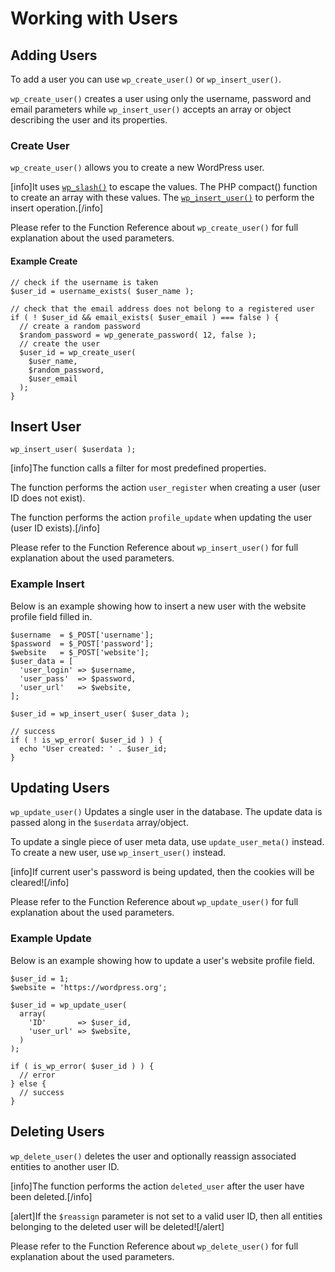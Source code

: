 # Working with Users

## Adding Users

To add a user you can use `wp_create_user()` or `wp_insert_user()`.

`wp_create_user()` creates a user using only the username, password and email parameters while `wp_insert_user()` accepts an array or object describing the user and its properties.

### Create User

`wp_create_user()` allows you to create a new WordPress user.

[info]It uses [`wp_slash()`](https://developer.wordpress.org/reference/functions/wp_slash/) to escape the values. The PHP compact() function to create an array with these values. The [`wp_insert_user()`](https://developer.wordpress.org/reference/functions/wp_insert_user/) to perform the insert operation.[/info]

Please refer to the Function Reference about `wp_create_user()` for full explanation about the used parameters.

#### Example Create

```
// check if the username is taken
$user_id = username_exists( $user_name );

// check that the email address does not belong to a registered user
if ( ! $user_id && email_exists( $user_email ) === false ) {
  // create a random password
  $random_password = wp_generate_password( 12, false );
  // create the user
  $user_id = wp_create_user(
    $user_name,
    $random_password,
    $user_email
  );
}
```

## Insert User

```
wp_insert_user( $userdata );
```

[info]The function calls a filter for most predefined properties.

The function performs the action `user_register` when creating a user (user ID does not exist).

The function performs the action `profile_update` when updating the user (user ID exists).[/info]

Please refer to the Function Reference about `wp_insert_user()` for full explanation about the used parameters.

### Example Insert

Below is an example showing how to insert a new user with the website profile field filled in.

```
$username  = $_POST['username'];
$password  = $_POST['password'];
$website   = $_POST['website'];
$user_data = [
  'user_login' => $username,
  'user_pass'  => $password,
  'user_url'   => $website,
];

$user_id = wp_insert_user( $user_data );

// success
if ( ! is_wp_error( $user_id ) ) {
  echo 'User created: ' . $user_id;
}
```

## Updating Users

`wp_update_user()` Updates a single user in the database. The update data is passed along in the `$userdata` array/object.

To update a single piece of user meta data, use `update_user_meta()` instead. To create a new user, use `wp_insert_user()` instead.

[info]If current user's password is being updated, then the cookies will be cleared![/info]

Please refer to the Function Reference about `wp_update_user()` for full explanation about the used parameters.

### Example Update

Below is an example showing how to update a user's website profile field.

```
$user_id = 1;
$website = 'https://wordpress.org';

$user_id = wp_update_user(
  array(
    'ID'       => $user_id,
    'user_url' => $website,
  )
);

if ( is_wp_error( $user_id ) ) {
  // error
} else {
  // success
}
```

## Deleting Users

`wp_delete_user()` deletes the user and optionally reassign associated entities to another user ID.

[info]The function performs the action `deleted_user` after the user have been deleted.[/info]

[alert]If the `$reassign` parameter is not set to a valid user ID, then all entities belonging to the deleted user will be deleted![/alert]

Please refer to the Function Reference about `wp_delete_user()` for full explanation about the used parameters.